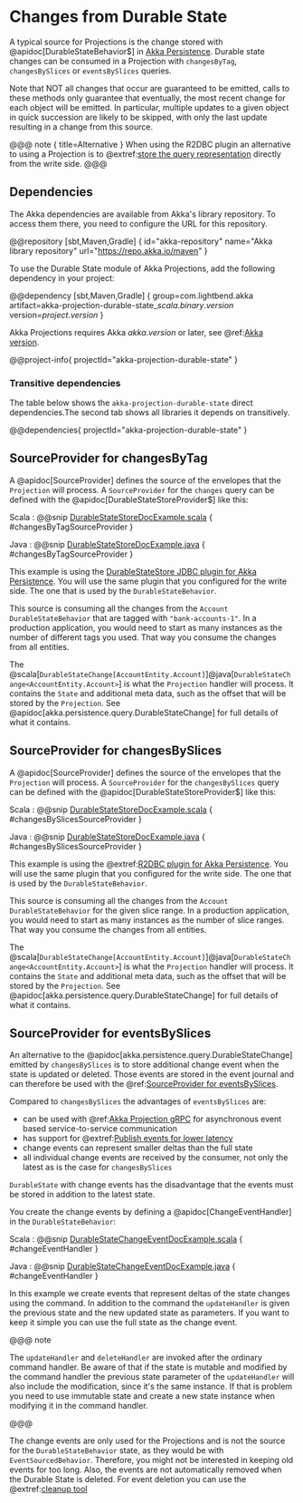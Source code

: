 # Changes from Durable State

A typical source for Projections is the change stored with @apidoc[DurableStateBehavior$] in [Akka Persistence](https://doc.akka.io/docs/akka/current/typed/durable-state/persistence.html). Durable state changes can be consumed in a Projection with
`changesByTag`, `changesBySlices` or `eventsBySlices` queries.

Note that NOT all changes that occur are guaranteed to be emitted, calls to these methods only guarantee that eventually, the most recent
change for each object will be emitted. In particular, multiple updates to a given object in quick
succession are likely to be skipped, with only the last update resulting in a change from this source.


@@@ note { title=Alternative }
When using the R2DBC plugin an alternative to using a Projection is to @extref:[store the query representation](akka-persistence-r2dbc:durable-state-store.html#storing-query-representation) directly from the write side.
@@@

## Dependencies

The Akka dependencies are available from Akka's library repository. To access them there, you need to configure the URL for this repository.

@@repository [sbt,Maven,Gradle] {
id="akka-repository"
name="Akka library repository"
url="https://repo.akka.io/maven"
}

To use the Durable State module of Akka Projections, add the following dependency in your project:

@@dependency [sbt,Maven,Gradle] {
  group=com.lightbend.akka
  artifact=akka-projection-durable-state_$scala.binary.version$
  version=$project.version$
}

Akka Projections requires Akka $akka.version$ or later, see @ref:[Akka version](overview.md#akka-version).

@@project-info{ projectId="akka-projection-durable-state" }

### Transitive dependencies

The table below shows the `akka-projection-durable-state` direct dependencies.The second tab shows all libraries it depends on transitively.

@@dependencies{ projectId="akka-projection-durable-state" }

## SourceProvider for changesByTag

A @apidoc[SourceProvider] defines the source of the envelopes that the `Projection` will process. A `SourceProvider`
for the `changes` query can be defined with the @apidoc[DurableStateStoreProvider$] like this:

Scala
:  @@snip [DurableStateStoreDocExample.scala](/examples/src/test/scala/docs/state/DurableStateStoreDocExample.scala) { #changesByTagSourceProvider }

Java
:  @@snip [DurableStateStoreDocExample.java](/examples/src/test/java/jdocs/state/DurableStateStoreDocExample.java) { #changesByTagSourceProvider }

This example is using the [DurableStateStore JDBC plugin for Akka Persistence](https://doc.akka.io/docs/akka-persistence-jdbc/current/durable-state-store.html).
You will use the same plugin that you configured for the write side. The one that is used by the `DurableStateBehavior`.

This source is consuming all the changes from the `Account` `DurableStateBehavior` that are tagged with `"bank-accounts-1"`. In a production application, you would need to start as many instances as the number of different tags you used. That way you consume the changes from all entities.

The @scala[`DurableStateChange[AccountEntity.Account]`]@java[`DurableStateChange<AccountEntity.Account>`] is what the `Projection`
handler will process. It contains the `State` and additional meta data, such as the offset that will be stored
by the `Projection`. See @apidoc[akka.persistence.query.DurableStateChange] for full details of what it contains. 

## SourceProvider for changesBySlices

A @apidoc[SourceProvider] defines the source of the envelopes that the `Projection` will process. A `SourceProvider`
for the `changesBySlices` query can be defined with the @apidoc[DurableStateStoreProvider$] like this:

Scala
:  @@snip [DurableStateStoreDocExample.scala](/examples/src/test/scala/docs/state/DurableStateStoreDocExample.scala) { #changesBySlicesSourceProvider }

Java
:  @@snip [DurableStateStoreDocExample.java](/examples/src/test/java/jdocs/state/DurableStateStoreBySlicesDocExample.java) { #changesBySlicesSourceProvider }

This example is using the @extref:[R2DBC plugin for Akka Persistence](akka-persistence-r2dbc:query.html).
You will use the same plugin that you configured for the write side. The one that is used by the `DurableStateBehavior`.

This source is consuming all the changes from the `Account` `DurableStateBehavior` for the given slice range. In a production application, you would need to start as many instances as the number of slice ranges. That way you consume the changes from all entities.

The @scala[`DurableStateChange[AccountEntity.Account]`]@java[`DurableStateChange<AccountEntity.Account>`] is what the `Projection`
handler will process. It contains the `State` and additional meta data, such as the offset that will be stored
by the `Projection`. See @apidoc[akka.persistence.query.DurableStateChange] for full details of what it contains. 

## SourceProvider for eventsBySlices

An alternative to the @apidoc[akka.persistence.query.DurableStateChange] emitted by `changesBySlices` is to store
additional change event when the state is updated or deleted. Those events are stored in the event journal and
can therefore be used with the @ref:[SourceProvider for eventsBySlices](eventsourced.md#sourceprovider-for-eventsbyslices).

Compared to `changesBySlices` the advantages of `eventsBySlices` are:

* can be used with @ref:[Akka Projection gRPC](grpc.md) for asynchronous event based service-to-service communication
* has support for @extref:[Publish events for lower latency](akka-persistence-r2dbc:query.html#publish-events-for-lower-latency-of-eventsbyslices)
* change events can represent smaller deltas than the full state
* all individual change events are received by the consumer, not only the latest as is the case for `changesBySlices`

`DurableState` with change events has the disadvantage that the events must be stored in addition to the latest state. 

You create the change events by defining a @apidoc[ChangeEventHandler] in the `DurableStateBehavior`:

Scala
:  @@snip [DurableStateChangeEventDocExample.scala](/examples/src/test/scala/docs/state/DurableStateChangeEventDocExample.scala) { #changeEventHandler }

Java
:  @@snip [DurableStateChangeEventDocExample.java](/examples/src/test/java/jdocs/state/DurableStateChangeEventDocExample.java) { #changeEventHandler }

In this example we create events that represent deltas of the state changes using the command. In addition to the 
command the `updateHandler` is given the previous state and the new updated state as parameters. If you want to
keep it simple you can use the full state as the change event.

@@@ note

The `updateHandler` and `deleteHandler` are invoked after the ordinary command handler. Be aware of that
if the state is mutable and modified by the command handler the previous state parameter of the `updateHandler`
will also include the modification, since it's the same instance. If that is problem you need to use
immutable state and create a new state instance when modifying it in the command handler.

@@@

The change events are only used for the Projections and is not the source for the `DurableStateBehavior`
state, as they would be with `EventSourcedBehavior`. Therefore, you might not be interested in keeping old events
for too long. Also, the events are not automatically removed when the Durable State is deleted. For event deletion
you can use the @extref:[cleanup tool](akka-persistence-r2dbc:cleanup.html)
